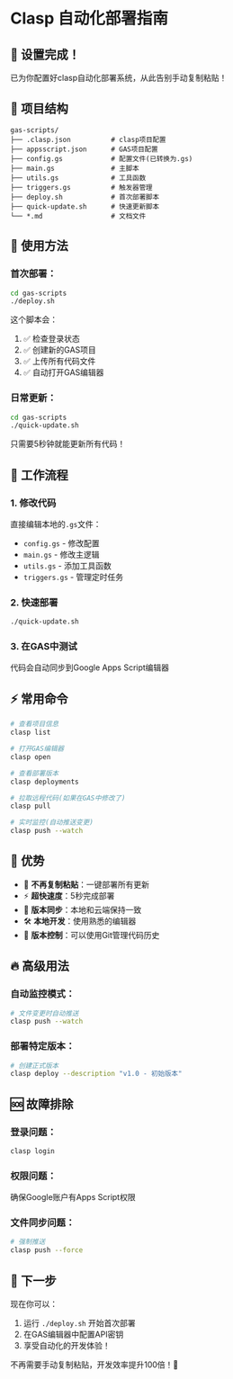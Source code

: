 # Clasp 自动化部署指南

## 🎉 设置完成！

已为你配置好clasp自动化部署系统，从此告别手动复制粘贴！

## 📁 项目结构
```
gas-scripts/
├── .clasp.json          # clasp项目配置
├── appsscript.json      # GAS项目配置
├── config.gs            # 配置文件(已转换为.gs)
├── main.gs              # 主脚本
├── utils.gs             # 工具函数  
├── triggers.gs          # 触发器管理
├── deploy.sh            # 首次部署脚本
├── quick-update.sh      # 快速更新脚本
└── *.md                 # 文档文件
```

## 🚀 使用方法

### 首次部署：
```bash
cd gas-scripts
./deploy.sh
```

这个脚本会：
1. ✅ 检查登录状态
2. ✅ 创建新的GAS项目
3. ✅ 上传所有代码文件
4. ✅ 自动打开GAS编辑器

### 日常更新：
```bash
cd gas-scripts
./quick-update.sh
```

只需要5秒钟就能更新所有代码！

## 🔧 工作流程

### 1. 修改代码
直接编辑本地的`.gs`文件：
- `config.gs` - 修改配置
- `main.gs` - 修改主逻辑
- `utils.gs` - 添加工具函数
- `triggers.gs` - 管理定时任务

### 2. 快速部署
```bash
./quick-update.sh
```

### 3. 在GAS中测试
代码会自动同步到Google Apps Script编辑器

## ⚡ 常用命令

```bash
# 查看项目信息
clasp list

# 打开GAS编辑器
clasp open

# 查看部署版本
clasp deployments

# 拉取远程代码(如果在GAS中修改了)
clasp pull

# 实时监控(自动推送变更)
clasp push --watch
```

## 🎯 优势

- 🚫 **不再复制粘贴**：一键部署所有更新
- ⚡ **超快速度**：5秒完成部署
- 🔄 **版本同步**：本地和云端保持一致
- 🛠️ **本地开发**：使用熟悉的编辑器
- 📝 **版本控制**：可以使用Git管理代码历史

## 🔥 高级用法

### 自动监控模式：
```bash
# 文件变更时自动推送
clasp push --watch
```

### 部署特定版本：
```bash
# 创建正式版本
clasp deploy --description "v1.0 - 初始版本"
```

## 🆘 故障排除

### 登录问题：
```bash
clasp login
```

### 权限问题：
确保Google账户有Apps Script权限

### 文件同步问题：
```bash
# 强制推送
clasp push --force
```

## 🎊 下一步

现在你可以：
1. 运行 `./deploy.sh` 开始首次部署
2. 在GAS编辑器中配置API密钥
3. 享受自动化的开发体验！

不再需要手动复制粘贴，开发效率提升100倍！🚀
